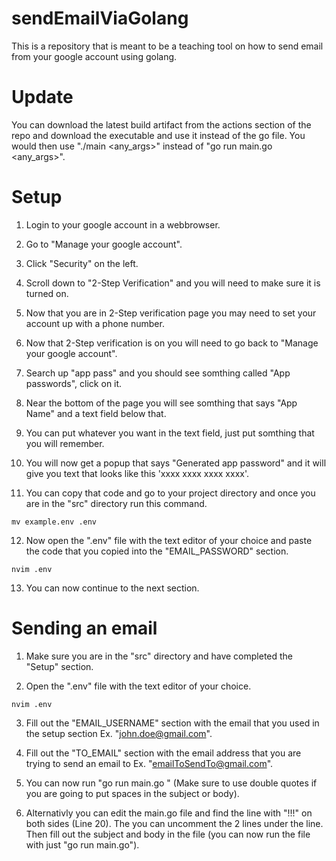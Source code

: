# sendEmailViaGolang
This is a repository that is meant to be a teaching tool on how to send email from your google account using golang.

# Update

You can download the latest build artifact from the actions section of the repo and download the executable and use it instead of the go file. You would then use "./main <any_args>" instead of "go run main.go <any_args>".

# Setup

1. Login to your google account in a webbrowser.

2. Go to "Manage your google account".

3. Click "Security" on the left.

4. Scroll down to "2-Step Verification" and you will need to make sure it is turned on.

5. Now that you are in 2-Step verification page you may need to set your account up with a phone number.

6. Now that 2-Step verification is on you will need to go back to "Manage your google account".

7. Search up "app pass" and you should see somthing called "App passwords", click on it.

8. Near the bottom of the page you will see somthing that says "App Name" and a text field below that.

9. You can put whatever you want in the text field, just put somthing that you will remember.

10. You will now get a popup that says "Generated app password" and it will give you text that looks like this 'xxxx xxxx xxxx xxxx'.

11. You can copy that code and go to your project directory and once you are in the "src" directory run this command.

```
mv example.env .env
```

12. Now open the ".env" file with the text editor of your choice and paste the code that you copied into the "EMAIL_PASSWORD" section.

```
nvim .env
```

13. You can now continue to the next section.

# Sending an email

1. Make sure you are in the "src" directory and have completed the "Setup" section.

2. Open the ".env" file with the text editor of your choice.

```
nvim .env
```

3. Fill out the "EMAIL_USERNAME" section with the email that you used in the setup section Ex. "john.doe@gmail.com".

4. Fill out the "TO_EMAIL" section with the email address that you are trying to send an email to Ex. "emailToSendTo@gmail.com".

5. You can now run "go run main.go <subject> <body>" (Make sure to use double quotes if you are going to put spaces in the subject or body).

6. Alternativly you can edit the main.go file and find the line with "!!!" on both sides (Line 20). The you can uncomment the 2 lines under the line. Then fill out the subject and body in the file (you can now run the file with just "go run main.go").
